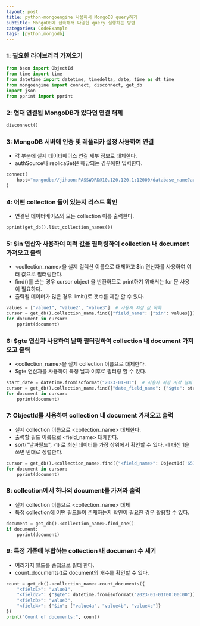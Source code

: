 ```yaml
---
layout: post
title: python-mongoengine 사용해서 MongoDB query하기
subtitle: MongoDB에 접속해서 다양한 query 실행하는 방법
categories: CodeExample
tags: [python,mongodb]
---
```


### 1: 필요한 라이브러리 가져오기
```python
from bson import ObjectId
from time import time
from datetime import datetime, timedelta, date, time as dt_time
from mongoengine import connect, disconnect, get_db
import json
from pprint import pprint
```

### 2: 현재 연결된 MongoDB가 있다면 연결 해제
```python
disconnect()
```

### 3: MongoDB 서버에 인증 및 레플리카 설정 사용하여 연결
- 각 부분에 실제 데이터베이스 연결 세부 정보로 대체한다.
- authSource나 replicaSet은 해당되는 경우에만 입력한다.
```python
connect(
    host="mongodb://jihoon:PASSWORD@10.120.120.1:12000/database_name?authSource=mongodbxxx&replicaSet=mdb-repl10"
)
```

### 4: 어떤 collection 들이 있는지 리스트 확인
- 연결된 데이터베이스의 모든 collection 이름 출력한다.
```python
pprint(get_db().list_collection_names())
```

### 5: $in 연산자 사용하여 여러 값을 필터링하여 collection 내 document 가져오고 출력
- <collection_name>을 실제 컬렉션 이름으로 대체하고 $in 연산자를 사용하여 여러 값으로 필터링한다.
- find()를 쓰는 경우 cursor object 을 반환하므로 print하기 위해서는 for 문 사용이 필요하다.
- 출력될 데이터가 많은 경우 limit()로 갯수를 제한 할 수 있다.
```python
values = ["value1", "value2", "value3"]  # 사용자 지정 값 목록
cursor = get_db().collection_name.find({"field_name": {"$in": values}}).limit(10)
for document in cursor:
    pprint(document)
```

### 6: $gte 연산자 사용하여 날짜 필터링하여 collection 내 document 가져오고 출력
- <collection_name>을 실제 collection 이름으로 대체한다.
- $gte 연산자를 사용하여 특정 날짜 이후로 필터링 할 수 있다.
```python
start_date = datetime.fromisoformat("2023-01-01")  # 사용자 지정 시작 날짜
cursor = get_db().collection_name.find({"date_field_name": {"$gte": start_date}}).limit(10)
for document in cursor:
    pprint(document)
```

### 7: ObjectId를 사용하여 collection 내 document 가져오고 출력
- 실제 collection 이름으로 <collection_name> 대체한다.
- 출력할 필드 이름으로 <field_name> 대체한다.
- sort("날짜필드", -1) 로 최신 데이터를 가장 상위에서 확인할 수 있다. -1 대신 1을 쓰면 반대로 정렬한다.
```python
cursor = get_db().<collection_name>.find({"<field_name>": ObjectId('6515c6c1fb')}).sort("created_at", -1).limit(2)
for document in cursor:
    pprint(document)
```

### 8: collection에서 하나의 document를 가져와 출력
- 실제 collection 이름으로 <collection_name> 대체
- 특정 collection에 어떤 필드들이 존재하는지 확인이 필요한 경우 활용할 수 있다.
```python
document = get_db().<collection_name>.find_one()
if document:
    pprint(document)
```

### 9: 특정 기준에 부합하는 collection 내 document 수 세기
- 여러가지 필드를 중첩으로 필터 한다.
- count_documents()로 document의 개수를 확인할 수 있다.
```python
count = get_db().<collection_name>.count_documents({
    "<field1>": "value1",
    "<field2>": {"$gte": datetime.fromisoformat("2023-01-01T00:00:00")},
    "<field3>": "value3",
    "<field4>": {"$in": ["value4a", "value4b", "value4c"]}
})
print("Count of documents:", count)
```
